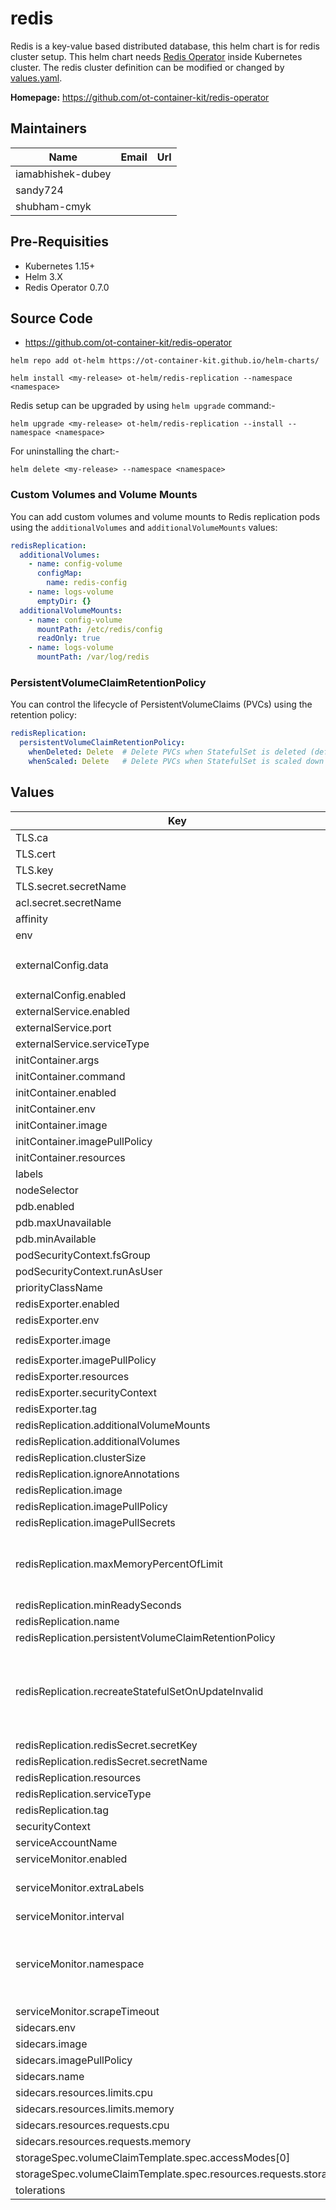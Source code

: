 # redis

Redis is a key-value based distributed database, this helm chart is for redis cluster setup. This helm chart needs [Redis Operator](../redis-operator) inside Kubernetes cluster. The redis cluster definition can be modified or changed by [values.yaml](./values.yaml).

**Homepage:** <https://github.com/ot-container-kit/redis-operator>

## Maintainers

| Name | Email | Url |
| ---- | ------ | --- |
| iamabhishek-dubey |  |  |
| sandy724 |  |  |
| shubham-cmyk |  |  |

## Pre-Requisities

- Kubernetes 1.15+
- Helm 3.X
- Redis Operator 0.7.0

## Source Code

* <https://github.com/ot-container-kit/redis-operator>

```shell
helm repo add ot-helm https://ot-container-kit.github.io/helm-charts/

helm install <my-release> ot-helm/redis-replication --namespace <namespace>
```

Redis setup can be upgraded by using `helm upgrade` command:-

```shell
helm upgrade <my-release> ot-helm/redis-replication --install --namespace <namespace>
```

For uninstalling the chart:-

```shell
helm delete <my-release> --namespace <namespace>
```

### Custom Volumes and Volume Mounts

You can add custom volumes and volume mounts to Redis replication pods using the `additionalVolumes` and `additionalVolumeMounts` values:

```yaml
redisReplication:
  additionalVolumes:
    - name: config-volume
      configMap:
        name: redis-config
    - name: logs-volume
      emptyDir: {}
  additionalVolumeMounts:
    - name: config-volume
      mountPath: /etc/redis/config
      readOnly: true
    - name: logs-volume
      mountPath: /var/log/redis
```

### PersistentVolumeClaimRetentionPolicy

You can control the lifecycle of PersistentVolumeClaims (PVCs) using the retention policy:

```yaml
redisReplication:
  persistentVolumeClaimRetentionPolicy:
    whenDeleted: Delete  # Delete PVCs when StatefulSet is deleted (default: Retain)
    whenScaled: Delete   # Delete PVCs when StatefulSet is scaled down (default: Retain)
```

## Values

| Key | Type | Default | Description |
|-----|------|---------|-------------|
| TLS.ca | string | `"ca.key"` |  |
| TLS.cert | string | `"tls.crt"` |  |
| TLS.key | string | `"tls.key"` |  |
| TLS.secret.secretName | string | `""` |  |
| acl.secret.secretName | string | `""` |  |
| affinity | object | `{}` |  |
| env | list | `[]` |  |
| externalConfig.data | string | `"tcp-keepalive 400\nslowlog-max-len 158\nstream-node-max-bytes 2048\n"` |  |
| externalConfig.enabled | bool | `false` |  |
| externalService.enabled | bool | `false` |  |
| externalService.port | int | `6379` |  |
| externalService.serviceType | string | `"NodePort"` |  |
| initContainer.args | list | `[]` |  |
| initContainer.command | list | `[]` |  |
| initContainer.enabled | bool | `false` |  |
| initContainer.env | list | `[]` |  |
| initContainer.image | string | `""` |  |
| initContainer.imagePullPolicy | string | `"IfNotPresent"` |  |
| initContainer.resources | object | `{}` |  |
| labels | object | `{}` |  |
| nodeSelector | object | `{}` |  |
| pdb.enabled | bool | `false` |  |
| pdb.maxUnavailable | string | `nil` |  |
| pdb.minAvailable | int | `1` |  |
| podSecurityContext.fsGroup | int | `1000` |  |
| podSecurityContext.runAsUser | int | `1000` |  |
| priorityClassName | string | `""` |  |
| redisExporter.enabled | bool | `false` |  |
| redisExporter.env | list | `[]` |  |
| redisExporter.image | string | `"quay.io/opstree/redis-exporter"` |  |
| redisExporter.imagePullPolicy | string | `"IfNotPresent"` |  |
| redisExporter.resources | object | `{}` |  |
| redisExporter.securityContext | object | `{}` |  |
| redisExporter.tag | string | `"v1.44.0"` |  |
| redisReplication.additionalVolumeMounts | list | `[]` |  |
| redisReplication.additionalVolumes | list | `[]` |  |
| redisReplication.clusterSize | int | `3` |  |
| redisReplication.ignoreAnnotations | list | `[]` |  |
| redisReplication.image | string | `"quay.io/opstree/redis"` |  |
| redisReplication.imagePullPolicy | string | `"IfNotPresent"` |  |
| redisReplication.imagePullSecrets | list | `[]` |  |
| redisReplication.maxMemoryPercentOfLimit | int | `0` | MaxMemoryPercentOfLimit is the percentage of redis container memory limit to be used as maxmemory.    Default is 0 (disabled). |
| redisReplication.minReadySeconds | int | `0` |  |
| redisReplication.name | string | `""` |  |
| redisReplication.persistentVolumeClaimRetentionPolicy | object | `{}` |  |
| redisReplication.recreateStatefulSetOnUpdateInvalid | bool | `false` | Some fields of statefulset are immutable, such as volumeClaimTemplates. When set to true, the operator will delete the statefulset and recreate it. Default is false. |
| redisReplication.redisSecret.secretKey | string | `""` |  |
| redisReplication.redisSecret.secretName | string | `""` |  |
| redisReplication.resources | object | `{}` |  |
| redisReplication.serviceType | string | `"ClusterIP"` |  |
| redisReplication.tag | string | `"v7.0.15"` |  |
| securityContext | object | `{}` |  |
| serviceAccountName | string | `""` |  |
| serviceMonitor.enabled | bool | `false` |  |
| serviceMonitor.extraLabels | object | `{}` | extraLabels are added to the servicemonitor when enabled set to true |
| serviceMonitor.interval | string | `"30s"` |  |
| serviceMonitor.namespace | string | `""` | Namespace where servicemonitor resource will be created, if empty it will be created in the same namespace as the redis-replication |
| serviceMonitor.scrapeTimeout | string | `"10s"` |  |
| sidecars.env | list | `[]` |  |
| sidecars.image | string | `""` |  |
| sidecars.imagePullPolicy | string | `"IfNotPresent"` |  |
| sidecars.name | string | `""` |  |
| sidecars.resources.limits.cpu | string | `"100m"` |  |
| sidecars.resources.limits.memory | string | `"128Mi"` |  |
| sidecars.resources.requests.cpu | string | `"50m"` |  |
| sidecars.resources.requests.memory | string | `"64Mi"` |  |
| storageSpec.volumeClaimTemplate.spec.accessModes[0] | string | `"ReadWriteOnce"` |  |
| storageSpec.volumeClaimTemplate.spec.resources.requests.storage | string | `"1Gi"` |  |
| tolerations | list | `[]` |  |